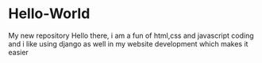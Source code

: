 # Hello-World
My new repository
Hello there, i am a fun of html,css and javascript coding and i like using django as well in my website development which makes it easier

